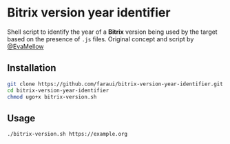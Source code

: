 # Bitrix version year identifier
Shell script to identify the year of a **Bitrix** version being used by the target based on the presence of `.js` files. Original concept and script by [@EvaMellow](https://github.com/EvaMellow)

## Installation
```sh
git clone https://github.com/faraui/bitrix-version-year-identifier.git
cd bitrix-version-year-identifier
chmod ugo+x bitrix-version.sh
```

## Usage
```sh
./bitrix-version.sh https://example.org
```
